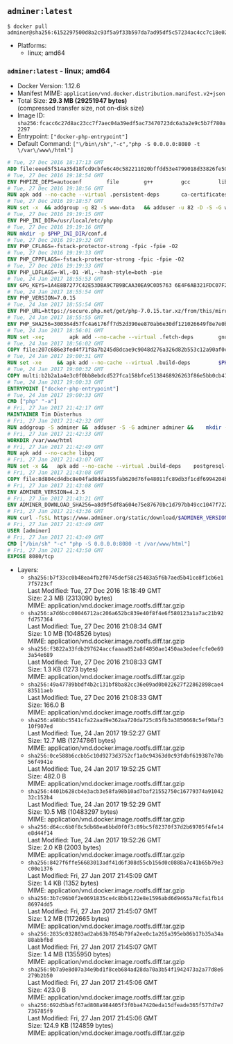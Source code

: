 ## `adminer:latest`

```console
$ docker pull adminer@sha256:6152297500d8a2c93f5a9f33b597da7ad95df5c57234ac4cc7c18e02ff6cdea5
```

-	Platforms:
	-	linux; amd64

### `adminer:latest` - linux; amd64

-	Docker Version: 1.12.6
-	Manifest MIME: `application/vnd.docker.distribution.manifest.v2+json`
-	Total Size: **29.3 MB (29251947 bytes)**  
	(compressed transfer size, not on-disk size)
-	Image ID: `sha256:fcacc6c27d8ac23cc7f7aec04a39edf5ac73470723dc6a3a2e9c5b7f780a2297`
-	Entrypoint: `["docker-php-entrypoint"]`
-	Default Command: `["\/bin\/sh","-c","php -S 0.0.0.0:8080 -t \/var\/www\/html"]`

```dockerfile
# Tue, 27 Dec 2016 18:17:13 GMT
ADD file:eeed5f514a35d18fcd9cbfe6c40c582211020bffdd53e4799018d33826fe5067 in / 
# Tue, 27 Dec 2016 19:18:54 GMT
ENV PHPIZE_DEPS=autoconf 		file 		g++ 		gcc 		libc-dev 		make 		pkgconf 		re2c
# Tue, 27 Dec 2016 19:18:56 GMT
RUN apk add --no-cache --virtual .persistent-deps 		ca-certificates 		curl 		tar 		xz
# Tue, 27 Dec 2016 19:18:57 GMT
RUN set -x 	&& addgroup -g 82 -S www-data 	&& adduser -u 82 -D -S -G www-data www-data
# Tue, 27 Dec 2016 19:19:15 GMT
ENV PHP_INI_DIR=/usr/local/etc/php
# Tue, 27 Dec 2016 19:19:16 GMT
RUN mkdir -p $PHP_INI_DIR/conf.d
# Tue, 27 Dec 2016 19:19:32 GMT
ENV PHP_CFLAGS=-fstack-protector-strong -fpic -fpie -O2
# Tue, 27 Dec 2016 19:19:33 GMT
ENV PHP_CPPFLAGS=-fstack-protector-strong -fpic -fpie -O2
# Tue, 27 Dec 2016 19:19:33 GMT
ENV PHP_LDFLAGS=-Wl,-O1 -Wl,--hash-style=both -pie
# Tue, 24 Jan 2017 18:55:53 GMT
ENV GPG_KEYS=1A4E8B7277C42E53DBA9C7B9BCAA30EA9C0D5763 6E4F6AB321FDC07F2C332E3AC2BF0BC433CFC8B3
# Tue, 24 Jan 2017 18:55:54 GMT
ENV PHP_VERSION=7.0.15
# Tue, 24 Jan 2017 18:55:54 GMT
ENV PHP_URL=https://secure.php.net/get/php-7.0.15.tar.xz/from/this/mirror PHP_ASC_URL=https://secure.php.net/get/php-7.0.15.tar.xz.asc/from/this/mirror
# Tue, 24 Jan 2017 18:55:55 GMT
ENV PHP_SHA256=300364d57fc4a6176ff7d52d390ee870ab6e30df121026649f8e7e0b9657fe93 PHP_MD5=dca23412f3e3b3987e582091b751925d
# Tue, 24 Jan 2017 18:56:01 GMT
RUN set -xe; 		apk add --no-cache --virtual .fetch-deps 		gnupg 		openssl 	; 		mkdir -p /usr/src; 	cd /usr/src; 		wget -O php.tar.xz "$PHP_URL"; 		if [ -n "$PHP_SHA256" ]; then 		echo "$PHP_SHA256 *php.tar.xz" | sha256sum -c -; 	fi; 	if [ -n "$PHP_MD5" ]; then 		echo "$PHP_MD5 *php.tar.xz" | md5sum -c -; 	fi; 		if [ -n "$PHP_ASC_URL" ]; then 		wget -O php.tar.xz.asc "$PHP_ASC_URL"; 		export GNUPGHOME="$(mktemp -d)"; 		for key in $GPG_KEYS; do 			gpg --keyserver ha.pool.sks-keyservers.net --recv-keys "$key"; 		done; 		gpg --batch --verify php.tar.xz.asc php.tar.xz; 		rm -r "$GNUPGHOME"; 	fi; 		apk del .fetch-deps
# Tue, 24 Jan 2017 18:56:02 GMT
COPY file:207c686e3fed4f71f8a7b245d8dcae9c9048d276a326d82b553c12a90af0c0ca in /usr/local/bin/ 
# Tue, 24 Jan 2017 19:00:31 GMT
RUN set -xe 	&& apk add --no-cache --virtual .build-deps 		$PHPIZE_DEPS 		curl-dev 		libedit-dev 		libxml2-dev 		openssl-dev 		sqlite-dev 		&& export CFLAGS="$PHP_CFLAGS" 		CPPFLAGS="$PHP_CPPFLAGS" 		LDFLAGS="$PHP_LDFLAGS" 	&& docker-php-source extract 	&& cd /usr/src/php 	&& ./configure 		--with-config-file-path="$PHP_INI_DIR" 		--with-config-file-scan-dir="$PHP_INI_DIR/conf.d" 				--disable-cgi 				--enable-ftp 		--enable-mbstring 		--enable-mysqlnd 				--with-curl 		--with-libedit 		--with-openssl 		--with-zlib 				$PHP_EXTRA_CONFIGURE_ARGS 	&& make -j "$(getconf _NPROCESSORS_ONLN)" 	&& make install 	&& { find /usr/local/bin /usr/local/sbin -type f -perm +0111 -exec strip --strip-all '{}' + || true; } 	&& make clean 	&& docker-php-source delete 		&& runDeps="$( 		scanelf --needed --nobanner --recursive /usr/local 			| awk '{ gsub(/,/, "\nso:", $2); print "so:" $2 }' 			| sort -u 			| xargs -r apk info --installed 			| sort -u 	)" 	&& apk add --no-cache --virtual .php-rundeps $runDeps 		&& apk del .build-deps
# Tue, 24 Jan 2017 19:00:32 GMT
COPY multi:b2b2a1a4e3c0f0bb8ebdcd527fca158bfce5138468926263f86e5bb0cb41970f in /usr/local/bin/ 
# Tue, 24 Jan 2017 19:00:33 GMT
ENTRYPOINT ["docker-php-entrypoint"]
# Tue, 24 Jan 2017 19:00:33 GMT
CMD ["php" "-a"]
# Fri, 27 Jan 2017 21:42:17 GMT
MAINTAINER Tim Düsterhus
# Fri, 27 Jan 2017 21:42:32 GMT
RUN addgroup -S adminer &&	adduser -S -G adminer adminer &&	mkdir -p /var/www/html
# Fri, 27 Jan 2017 21:42:33 GMT
WORKDIR /var/www/html
# Fri, 27 Jan 2017 21:42:49 GMT
RUN apk add --no-cache libpq
# Fri, 27 Jan 2017 21:43:07 GMT
RUN set -x &&	apk add --no-cache --virtual .build-deps 	postgresql-dev 	sqlite-dev &&	docker-php-ext-install pdo_mysql pdo_pgsql pdo_sqlite &&	apk del .build-deps
# Fri, 27 Jan 2017 21:43:08 GMT
COPY file:8d804cd4dbc8e04fad8dda195fab620d76fe48011fc89db3f1cdf6994204b0f7 in . 
# Fri, 27 Jan 2017 21:43:08 GMT
ENV ADMINER_VERSION=4.2.5
# Fri, 27 Jan 2017 21:43:21 GMT
ENV ADMINER_DOWNLOAD_SHA256=a8d9f5df8a604e75e87670bc1d797bb49cc1047f722a8630bda514fdc407f84f
# Fri, 27 Jan 2017 21:43:36 GMT
RUN curl -fsSL https://www.adminer.org/static/download/$ADMINER_VERSION/adminer-$ADMINER_VERSION-en.php -o adminer.php &&	echo "$ADMINER_DOWNLOAD_SHA256  adminer.php" |sha256sum -c -
# Fri, 27 Jan 2017 21:43:49 GMT
USER [adminer]
# Fri, 27 Jan 2017 21:43:49 GMT
CMD ["/bin/sh" "-c" "php -S 0.0.0.0:8080 -t /var/www/html"]
# Fri, 27 Jan 2017 21:43:50 GMT
EXPOSE 8080/tcp
```

-	Layers:
	-	`sha256:b7f33cc0b48ea4fb2f0745def58c25483a5f6b7aed5b41ce8f1cb6e17f5723cf`  
		Last Modified: Tue, 27 Dec 2016 18:18:49 GMT  
		Size: 2.3 MB (2313090 bytes)  
		MIME: application/vnd.docker.image.rootfs.diff.tar.gzip
	-	`sha256:a7d6bcc00046712ac206a652bc839e40f8f4e6f580123a1a7ac21b92fd757364`  
		Last Modified: Tue, 27 Dec 2016 21:08:34 GMT  
		Size: 1.0 MB (1048526 bytes)  
		MIME: application/vnd.docker.image.rootfs.diff.tar.gzip
	-	`sha256:f3822a33fdb297624accfaaaa052a8f4850ae1450aa3edeefcfe0e693a54e689`  
		Last Modified: Tue, 27 Dec 2016 21:08:33 GMT  
		Size: 1.3 KB (1273 bytes)  
		MIME: application/vnd.docker.image.rootfs.diff.tar.gzip
	-	`sha256:49a47789bbdf4b2c131bf8ba82cc36e09ad0b022627f22862898cae483511aeb`  
		Last Modified: Tue, 27 Dec 2016 21:08:33 GMT  
		Size: 166.0 B  
		MIME: application/vnd.docker.image.rootfs.diff.tar.gzip
	-	`sha256:a98bbc5541cfa22aad9e362aa720da725c85fb3a3850668c5ef98af310f907ed`  
		Last Modified: Tue, 24 Jan 2017 19:52:27 GMT  
		Size: 12.7 MB (12747861 bytes)  
		MIME: application/vnd.docker.image.rootfs.diff.tar.gzip
	-	`sha256:0ce588b6ccbb5c10d9273d3752cf1a0c94363d0c93fdbf619387e70b56f4941e`  
		Last Modified: Tue, 24 Jan 2017 19:52:25 GMT  
		Size: 482.0 B  
		MIME: application/vnd.docker.image.rootfs.diff.tar.gzip
	-	`sha256:4401b628cb4e3acb3e58fa98b10ad7baf21552750c16779374a9104232c152b4`  
		Last Modified: Tue, 24 Jan 2017 19:52:29 GMT  
		Size: 10.5 MB (10483297 bytes)  
		MIME: application/vnd.docker.image.rootfs.diff.tar.gzip
	-	`sha256:d64cc6b0f8c5db68ea6bbd0f0f3c89bc5f82370f37d2b69705f4fe14e8d44f14`  
		Last Modified: Tue, 24 Jan 2017 19:52:26 GMT  
		Size: 2.0 KB (2003 bytes)  
		MIME: application/vnd.docker.image.rootfs.diff.tar.gzip
	-	`sha256:8427f6ffe56683013adf41d6f308d55cb156d0c0888a7c41b65b79e3c00e1376`  
		Last Modified: Fri, 27 Jan 2017 21:45:09 GMT  
		Size: 1.4 KB (1352 bytes)  
		MIME: application/vnd.docker.image.rootfs.diff.tar.gzip
	-	`sha256:3b7c96b0f2e0691835ce4c8bb4122e8e1596abd6d9465a78cfa1fb1486974dd5`  
		Last Modified: Fri, 27 Jan 2017 21:45:07 GMT  
		Size: 1.2 MB (1172665 bytes)  
		MIME: application/vnd.docker.image.rootfs.diff.tar.gzip
	-	`sha256:2835c032803ad2ab63b7854b79fa2ee0c1a265a395eb86b17b35a34a88abbfbd`  
		Last Modified: Fri, 27 Jan 2017 21:45:07 GMT  
		Size: 1.4 MB (1355950 bytes)  
		MIME: application/vnd.docker.image.rootfs.diff.tar.gzip
	-	`sha256:9b7a9e8d07a34e9bd1f8ceb684ad28da70a3b54f1942473a2a77d8e6279b2b50`  
		Last Modified: Fri, 27 Jan 2017 21:45:06 GMT  
		Size: 423.0 B  
		MIME: application/vnd.docker.image.rootfs.diff.tar.gzip
	-	`sha256:692d5ba5f67ad808a984405f3f0ba47420eda15dfeade365f577d7e7736785f9`  
		Last Modified: Fri, 27 Jan 2017 21:45:06 GMT  
		Size: 124.9 KB (124859 bytes)  
		MIME: application/vnd.docker.image.rootfs.diff.tar.gzip

